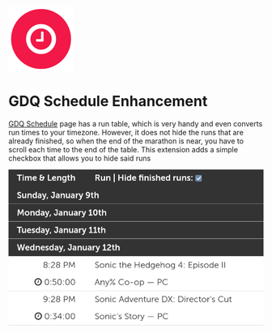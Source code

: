 ![icon](icons/gdq-128.png)
# GDQ Schedule Enhancement

[GDQ Schedule](https://gamesdonequick.com/schedule) page has a run table, which is very handy and even converts run times to your timezone. However, it does not hide the runs that are already finished, so when the end of the marathon is near, you have to scroll each time to the end of the table. This extension adds a simple checkbox that allows you to hide said runs

![screenshot](screenshot.png)